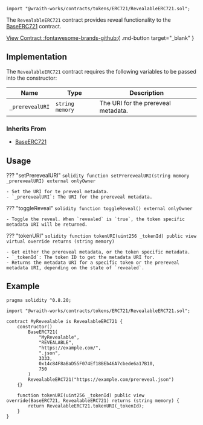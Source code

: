 ```solidity
import "@wraith-works/contracts/tokens/ERC721/RevealableERC721.sol";
```

The `RevealableERC721` contract provides reveal functionality to the [BaseERC721](/tokens/ERC721/BaseERC721) contract.

[View Contract :fontawesome-brands-github:](https://github.com/Wraith-Works/wraith-works-contracts/blob/v0.2.0-beta/contracts/tokens/ERC721/RevealableERC721.sol){ .md-button target="_blank" }

## Implementation

The `RevealableERC721` contract requires the following variables to be passed into the constructor:

| Name            | Type            | Description                         |
|-----------------|-----------------|-------------------------------------|
| `_prerevealURI` | `string memory` | The URI for the prereveal metadata. |

### Inherits From

- [BaseERC721](/tokens/ERC721/BaseERC721)

## Usage

??? "setPrerevealURI"
    ```solidity
    function setPrerevealURI(string memory _prerevealURI) external onlyOwner
    ```

    - Set the URI for te preveal metadata.
    - `_prerevealURI`: The URI for the prereveal metadata.

??? "toggleReveal"
    ```solidity
    function toggleReveal() external onlyOwner
    ```

    - Toggle the reveal. When `revealed` is `true`, the token specific metadata URI will be returned.

??? "tokenURI"
    ```solidity
    function tokenURI(uint256 _tokenId) public view virtual override returns (string memory)
    ```

    - Get either the prereveal metadata, or the token specific metadata.
    - `_tokenId`: The token ID to get the metadata URI for.
    - Returns the metadata URI for a specific token or the prereveal metadata URI, depending on the state of `revealed`.

## Example

```solidity
pragma solidity ^0.8.20;

import "@wraith-works/contracts/tokens/ERC721/RevealableERC721.sol";

contract MyRevealable is RevealableERC721 {
    constructor()
        BaseERC721(
            "MyRevealable",
            "REVEALABLE",
            "https://example.com/",
            ".json",
            3333,
            0x14c84F8aBaD55F074Ef18BEb46A7cbede6a17B10,
            750
        )
        RevealableERC721("https://example.com/prereveal.json")
    {}

    function tokenURI(uint256 _tokenId) public view override(BaseERC721, RevealableERC721) returns (string memory) {
        return RevealableERC721.tokenURI(_tokenId);
    }
}
```
